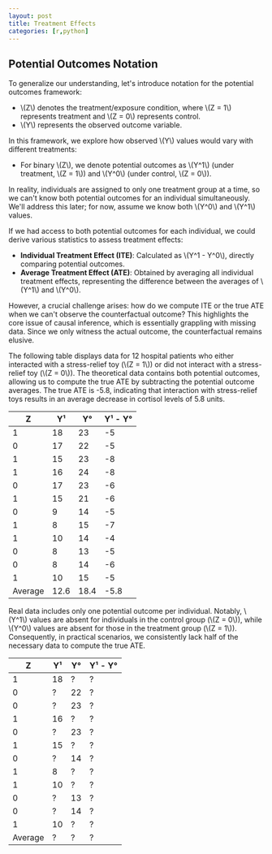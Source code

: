 ```yaml
---
layout: post
title: Treatment Effects
categories: [r,python]
---
```


## Potential Outcomes Notation

To generalize our understanding, let's introduce notation for the potential outcomes framework:

* \\(Z\\) denotes the treatment/exposure condition, where \\(Z = 1\\) represents treatment and \\(Z = 0\\) represents control.
* \\(Y\\) represents the observed outcome variable.

In this framework, we explore how observed \\(Y\\) values would vary with different treatments:

* For binary \\(Z\\), we denote potential outcomes as \\(Y^1\\) (under treatment, \\(Z = 1\\)) and \\(Y^0\\) (under control, \\(Z = 0\\)).

In reality, individuals are assigned to only one treatment group at a time, so we can't know both potential outcomes for an individual simultaneously. We'll address this later; for now, assume we know both \\(Y^0\\) and \\(Y^1\\) values.

If we had access to both potential outcomes for each individual, we could derive various statistics to assess treatment effects:

* __Individual Treatment Effect (ITE)__: Calculated as \\(Y^1 - Y^0\\), directly comparing potential outcomes.
* __Average Treatment Effect (ATE)__: Obtained by averaging all individual treatment effects, representing the difference between the averages of \\(Y^1\\) and \\(Y^0\\).

However, a crucial challenge arises: how do we compute ITE or the true ATE when we can't observe the counterfactual outcome? This highlights the core issue of causal inference, which is essentially grappling with missing data. Since we only witness the actual outcome, the counterfactual remains elusive.

The following table displays data for 12 hospital patients who either interacted with a stress-relief toy (\\(Z = 1\\)) or did not interact with a stress-relief toy (\\(Z = 0\\)). 
The theoretical data contains both potential outcomes, allowing us to compute the true ATE by subtracting the potential outcome averages. The true ATE is -5.8, indicating that interaction with stress-relief toys results in an average decrease in cortisol levels of 5.8 units.

| Z | Y¹ | Y° | Y¹ - Y° |
|---|----|----|---------|
| 1 | 18 | 23 | -5      |
| 0 | 17 | 22 | -5      |
| 1 | 15 | 23 | -8      |
| 1 | 16 | 24 | -8      |
| 0 | 17 | 23 | -6      |
| 1 | 15 | 21 | -6      |
| 0 | 9  | 14 | -5      |
| 1 | 8  | 15 | -7      |
| 1 | 10 | 14 | -4      |
| 0 | 8  | 13 | -5      |
| 0 | 8  | 14 | -6      |
| 1 | 10 | 15 | -5      |
| Average | 12.6 | 18.4 | -5.8 |

Real data includes only one potential outcome per individual. Notably, \\(Y^1\\) values are absent for individuals in the control group (\\(Z = 0\\)), while \\(Y^0\\) values are absent for those in the treatment group (\\(Z = 1\\)). Consequently, in practical scenarios, we consistently lack half of the necessary data to compute the true ATE.

| Z | Y¹ | Y° | Y¹ - Y° |
|---|----|----|---------|
| 1 | 18 | ?  | ?       |
| 0 | ?  | 22 | ?       |
| 0 | ?  | 23 | ?       |
| 1 | 16 | ?  | ?       |
| 0 | ?  | 23 | ?       |
| 1 | 15 | ?  | ?       |
| 0 | ?  | 14 | ?       |
| 1 | 8  | ?  | ?       |
| 1 | 10 | ?  | ?       |
| 0 | ?  | 13 | ?       |
| 0 | ?  | 14 | ?       |
| 1 | 10 | ?  | ?       |
| Average | ? | ?  | ?  |
